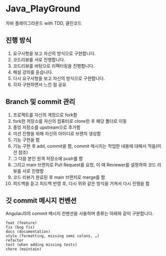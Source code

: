 # Java_PlayGround
자바 플레이그라운드 with TDD, 클린코드

## 진행 방식
1. 요구사항을 보고 자신의 방식으로 구현합니다.
2. 코드리뷰를 서로 진행합니다.
3. 코드리뷰를 바탕으로 리펙터링을 진행합니다.
3. 해설 강의를 듣습니다.
4. 다시 요구사항을 보고 자신의 방식으로 구현합니다.
5. 각자 구현하면서 느낀 점 공유

## Branch 및 commit 관리
1. 프로젝트를 자신의 계정으로 fork함
2. fork한 저장소를 자신의 컴퓨터로 clone한 후 해당 폴더로 이동
3. 중앙 저장소를 upstream으로 추가함
4. 미션 진행을 위해 자신의 아이디로 브랜치 생성함
5. 기능 구현을 함
6. 기능 구현 후 add, commit을 함, commit 메시지는 작업한 내용에 대해서 적음(미션 참조)
7. 그 다음 본인 원격 저장소에 push를 함
8. 그리고 main 브랜치로 Pull Request를 요청, 이 때 Reviewer를 설정하여 코드 리뷰를 서로 진행함
9. 코드 리뷰가 완료된 후 main 브랜치로 merge를 함
10. 피드백을 듣고 피드백 반영 후, 다시 위와 같은 방식을 거쳐서 다시 진행을 함

## 깃 commit 메시지 컨벤션
AngularJS의 commit 메시지 컨벤션을 사용하며 종류는 아래와 같이 구분합니다.
```
feat (feature)
fix (bug fix)
docs (documentation)
style (formatting, missing semi colons, …)
refactor
test (when adding missing tests)
chore (maintain)
```

